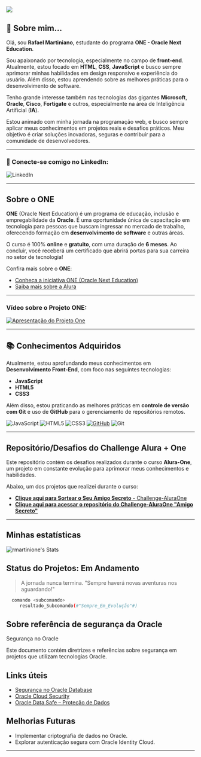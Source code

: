 # ![](https://www.alura.com.br/assets/img/depoimentos/oracle-one/logotipo-one.1730889067.svg)

## 🚀 Sobre mim...

Olá, sou **Rafael Martiniano**, estudante do programa **ONE - Oracle Next Education**.

Sou apaixonado por tecnologia, especialmente no campo de **front-end**. Atualmente, estou focado em **HTML**, **CSS**, **JavaScript** e busco sempre aprimorar minhas habilidades em design responsivo e experiência do usuário. Além disso, estou aprendendo sobre as melhores práticas para o desenvolvimento de software.

Tenho grande interesse também nas tecnologias das gigantes **Microsoft**, **Oracle**, **Cisco**, **Fortigate** e outros, especialmente na área de Inteligência Artificial (**IA**).

Estou animado com minha jornada na programação web, e busco sempre aplicar meus conhecimentos em projetos reais e desafios práticos. Meu objetivo é criar soluções inovadoras, seguras e contribuir para a comunidade de desenvolvedores.

---

### 🔗 Conecte-se comigo no LinkedIn:

<a href="https://www.linkedin.com/in/rafael-martiniano?trk=profile-badge" target="_blank" style="text-decoration: none;">
    <img src="https://img.shields.io/badge/LinkedIn-0077B5?style=for-the-badge&logo=linkedin&logoColor=white" alt="LinkedIn">
</a>

---

## Sobre o **ONE**

**ONE** (Oracle Next Education) é um programa de educação, inclusão e empregabilidade da **Oracle**. É uma oportunidade única de capacitação em tecnologia para pessoas que buscam ingressar no mercado de trabalho, oferecendo formação em **desenvolvimento de software** e outras áreas.

O curso é 100% **online** e **gratuito**, com uma duração de **6 meses**. Ao concluir, você receberá um certificado que abrirá portas para sua carreira no setor de tecnologia!

Confira mais sobre o **ONE**:

- [Conheça a iniciativa ONE (Oracle Next Education)](https://www.oracle.com/br/education/oracle-next-education/)
- [Saiba mais sobre a Alura](https://www.alura.com.br/sobre)

---

### Vídeo sobre o Projeto ONE:

[![Apresentação do Projeto One](https://img.youtube.com/vi/1Yzvr9_ym7c/0.jpg)](https://www.youtube.com/watch?v=1Yzvr9_ym7c)

---

## 📚 Conhecimentos Adquiridos

Atualmente, estou aprofundando meus conhecimentos em **Desenvolvimento Front-End**, com foco nas seguintes tecnologias:

- **JavaScript**
- **HTML5**
- **CSS3**

Além disso, estou praticando as melhores práticas em **controle de versão com Git** e uso de **GitHub** para o gerenciamento de repositórios remotos.

![JavaScript](https://img.shields.io/badge/javascript-%23323330.svg?style=for-the-badge&logo=javascript&logoColor=%23F7DF1E) 
![HTML5](https://img.shields.io/badge/html5-%23E34F26.svg?style=for-the-badge&logo=html5&logoColor=white) 
![CSS3](https://img.shields.io/badge/css3-%231572B6.svg?style=for-the-badge&logo=css3&logoColor=white) 
[![GitHub](https://img.shields.io/badge/GitHub-100000?style=for-the-badge&logo=github&logoColor=white)](https://rmartinione.github.io/Challenge-AluraOne) 
![Git](https://img.shields.io/badge/GIT-E44C30?style=for-the-badge&logo=git&logoColor=white)

---

## Repositório/Desafios do Challenge Alura + One

Este repositório contém os desafios realizados durante o curso **Alura-One**, um projeto em constante evolução para aprimorar meus conhecimentos e habilidades.

Abaixo, um dos projetos que realizei durante o curso:

- [**Clique aqui para Sortear o Seu Amigo Secreto** - Challenge-AluraOne](https://rmartinione.github.io/Challenge-AluraOne/challenge-amigo-secreto/index.html)
- [**Clique aqui para acessar o repositório do Challenge-AluraOne "Amigo Secreto"**](https://github.com/rmartinione/Challenge-AluraOne/tree/ff24712de38b0c1bc1baa21c8724645dd860e697/challenge-amigo-secreto)

---

## Minhas estatísticas ##

![rmartinione's Stats](https://github-readme-stats.vercel.app/api?username=rmartinione&theme=tokyonight&show_icons=true&hide_border=false&count_private=false)

## Status do Projetos: Em Andamento

> A jornada nunca termina. "Sempre haverá novas aventuras nos aguardando!"

```bash
  comando <subcomando>
     resultado_Subcomando(#"Sempre_Em_Evolução"#)
```

## Sobre referência de segurança da Oracle

Segurança no Oracle  

Este documento contém diretrizes e referências sobre segurança em projetos que utilizam tecnologias Oracle.  

## Links úteis  

- [Segurança no Oracle Database](https://docs.oracle.com/en/database/oracle/oracle-database/)  
- [Oracle Cloud Security](https://www.oracle.com/cloud/security/)  
- [Oracle Data Safe – Proteção de Dados](https://www.oracle.com/database/technologies/data-safe.html)  

## Melhorias Futuras  
- Implementar criptografia de dados no Oracle.  
- Explorar autenticação segura com Oracle Identity Cloud.

---